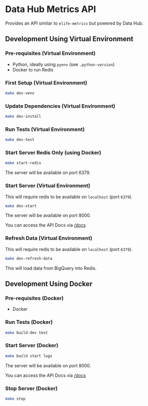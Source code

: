 # Data Hub Metrics API

Provides an API similar to `elife-metrics` but powered by Data Hub.

## Development Using Virtual Environment

### Pre-requisites (Virtual Environment)

* Python, ideally using `pyenv` (see `.python-version`)
* Docker to run Redis

### First Setup (Virtual Environment)

```bash
make dev-venv
```

### Update Dependencies (Virtual Environment)

```bash
make dev-install
```

### Run Tests (Virtual Environment)

```bash
make dev-test
```

### Start Server Redis Only (using Docker)

```bash
make start-redis
```

The server will be available on port 6379.

### Start Server (Virtual Environment)

This will require redis to be available on `localhost` (port `6379`).

```bash
make dev-start
```

The server will be available on port 8000.

You can access the API Docs via [/docs](http://localhost:8000/docs)

### Refresh Data (Virtual Environment)

This will require redis to be available on `localhost` (port `6379`).

```bash
make dev-refresh-data
```

This will load data from BigQuery into Redis.

## Development Using Docker

### Pre-requisites (Docker)

* Docker

### Run Tests (Docker)

```bash
make build-dev test
```

### Start Server (Docker)

```bash
make build start logs
```

The server will be available on port 8000.

You can access the API Docs via [/docs](http://localhost:8000/docs)

### Stop Server (Docker)

```bash
make stop
```
